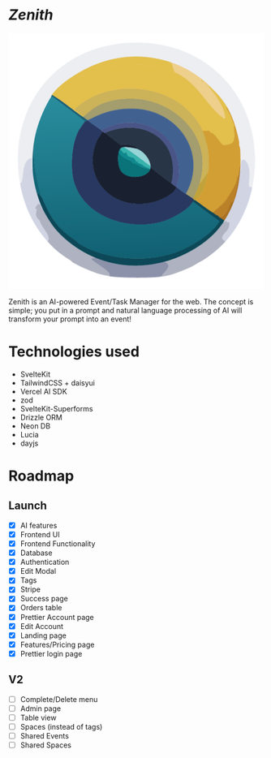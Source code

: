 # _Zenith_

![Logo](./static/favicon.png)

Zenith is an AI-powered Event/Task Manager for the web. The concept is simple; you put in a prompt and natural language processing of AI will transform your prompt into an event!

# Technologies used

- SvelteKit
- TailwindCSS + daisyui
- Vercel AI SDK
- zod
- SvelteKit-Superforms
- Drizzle ORM
- Neon DB
- Lucia
- dayjs

# Roadmap

## Launch

- [x] AI features
- [x] Frontend UI
- [x] Frontend Functionality
- [x] Database
- [x] Authentication
- [x] Edit Modal
- [x] Tags
- [x] Stripe
- [x] Success page
- [x] Orders table
- [x] Prettier Account page
- [x] Edit Account
- [x] Landing page
- [x] Features/Pricing page
- [x] Prettier login page

## V2

- [ ] Complete/Delete menu
- [ ] Admin page
- [ ] Table view
- [ ] Spaces (instead of tags)
- [ ] Shared Events
- [ ] Shared Spaces

